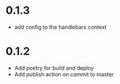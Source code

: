 0.1.3
===
- add config to the handlebars context

0.1.2
===

- Add poetry for build and deploy
- Add publish action on commit to master
